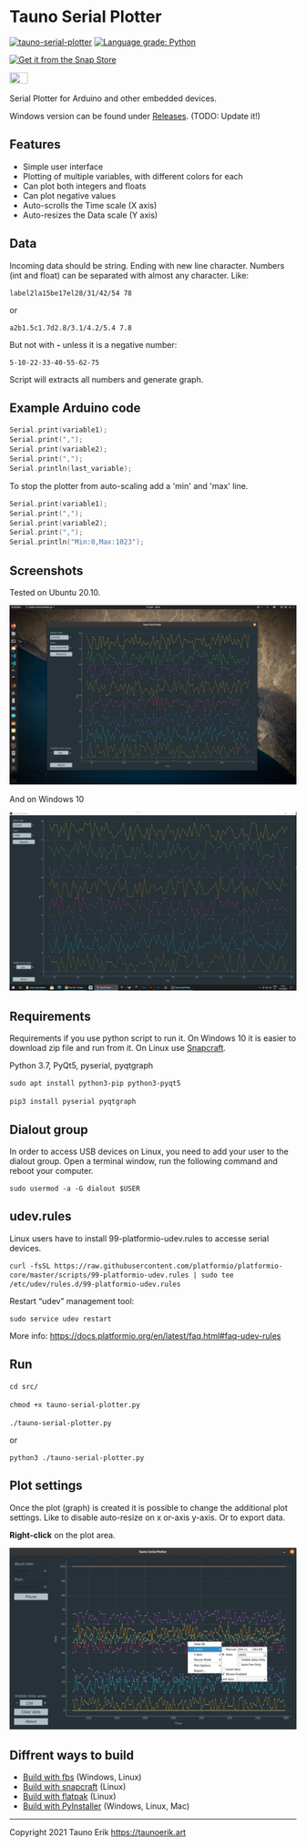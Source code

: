 # Tauno Serial Plotter
[![tauno-serial-plotter](https://snapcraft.io/tauno-serial-plotter/badge.svg)](https://snapcraft.io/tauno-serial-plotter)
[![Language grade: Python](https://img.shields.io/lgtm/grade/python/g/taunoe/tauno-serial-plotter.svg?logo=lgtm&logoWidth=18)](https://lgtm.com/projects/g/taunoe/tauno-serial-plotter/context:python)

[![Get it from the Snap Store](https://snapcraft.io/static/images/badges/en/snap-store-white.svg)](https://snapcraft.io/tauno-serial-plotter)

[<img src="https://flathub.org/assets/badges/flathub-badge-en.png" width="25%" height="25%">](https://flathub.org/apps/details/art.taunoerik.tauno-serial-plotter)

Serial Plotter for Arduino and other embedded devices.

Windows version can be found under [Releases](https://github.com/taunoe/tauno-serial-plotter/releases). (TODO: Update it!)

## Features

- Simple user interface
- Plotting of multiple variables, with different colors for each
- Can plot both integers and floats
- Can plot negative values
- Auto-scrolls the Time scale (X axis)
- Auto-resizes the Data scale (Y axis)

## Data

Incoming data should be string. Ending with new line character. Numbers (int and float) can be separated with almost any character.
Like:

    label2la15be17el28/31/42/54 78

or

    a2b1.5c1.7d2.8/3.1/4.2/5.4 7.8

But not with **-** unless it is a negative number:

    5-10-22-33-40-55-62-75

Script will extracts all numbers and generate graph.

## Example Arduino code

```C++
Serial.print(variable1);
Serial.print(",");
Serial.print(variable2);
Serial.print(",");
Serial.println(last_variable);
```

To stop the plotter from auto-scaling add a 'min' and 'max' line.

```C++
Serial.print(variable1);
Serial.print(",");
Serial.print(variable2);
Serial.print(",");
Serial.println("Min:0,Max:1023");
```

## Screenshots

Tested on Ubuntu 20.10.

![Screenshot on ubuntu](./img/screenshot.png)

And on Windows 10

![Screenshot on ubuntu](./img/screenshot_win10.png)

## Requirements

Requirements if you use python script to run it. On Windows 10 it is easier to download zip file and run from it. On Linux use [Snapcraft](https://snapcraft.io/tauno-serial-plotter).

Python 3.7, PyQt5, pyserial, pyqtgraph

    sudo apt install python3-pip python3-pyqt5

    pip3 install pyserial pyqtgraph

## Dialout group

In order to access USB devices on Linux, you need to add your user to the dialout group. Open a terminal window, run the following command and reboot your computer.

    sudo usermod -a -G dialout $USER

## udev.rules

Linux users have to install 99-platformio-udev.rules to accesse serial devices.

    curl -fsSL https://raw.githubusercontent.com/platformio/platformio-core/master/scripts/99-platformio-udev.rules | sudo tee /etc/udev/rules.d/99-platformio-udev.rules

Restart “udev” management tool:

    sudo service udev restart

More info: https://docs.platformio.org/en/latest/faq.html#faq-udev-rules

## Run

    cd src/
    
    chmod +x tauno-serial-plotter.py

    ./tauno-serial-plotter.py

or

    python3 ./tauno-serial-plotter.py

## Plot settings

Once the plot (graph) is created it is possible to change the additional plot settings. Like to disable auto-resize on x or-axis y-axis. Or to export data.

**Right-click** on the plot area.

![Graph settings](img/graph-settings.png)

## Diffrent ways to build

- [Build with fbs](doc/Build-fbs.md) (Windows, Linux)
- [Build with snapcraft](doc/Build-snap.md) (Linux)
- [Build with flatpak](doc/Build-flatpak.md) (Linux)
- [Build with PyInstaller](doc/pyinstaller.md) (Windows, Linux, Mac)

 ___

Copyright 2021 Tauno Erik https://taunoerik.art
